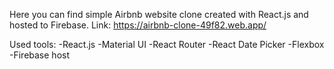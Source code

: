 Here you can find simple Airbnb website clone created with React.js and hosted to Firebase. Link: https://airbnb-clone-49f82.web.app/

Used tools: 
-React.js
-Material UI
-React Router
-React Date Picker
-Flexbox
-Firebase host

